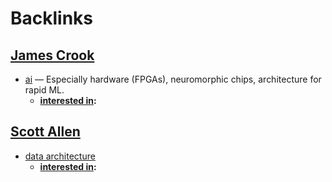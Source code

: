 
# Backlinks
## [James Crook](<James Crook.md>)
- [ai](<ai.md>) —  Especially hardware (FPGAs), neuromorphic chips, architecture for rapid ML.
    - **[interested in](<interested in.md>):**

## [Scott Allen](<Scott Allen.md>)
- [data architecture](<data architecture.md>)
    - **[interested in](<interested in.md>):**

